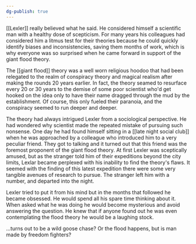 ```yaml
---
dg-publish: true
---
```

[[Lexler]] really believed what he said. He considered himself a scientific
man with a healthy dose of scepticism. For many years his colleagues had
considered him a litmus test for their theories because he could quickly
identify biases and inconsistencies, saving them months of work, which
is why everyone was so surprised when he came forward in support of the
giant flood theory.

The [[giant flood]] theory was a well worn religious hoodoo that had been
relegated to the realm of conspiracy theory and magical realism after
making the rounds 20 years earlier. In fact, the theory seamed to
resurface every 20 or 30 years to the demise of some poor scientist
who'd get hooked on the idea only to have their name dragged through
the mud by the establishment. Of course, this only fueled their
paranoia, and the conspiracy seemed to run deeper and deeper.

The theory had always intrigued Lexler from a sociological perspective.
He had wondered why scientist made the repeated mistake of pursuing such nonsense. One day he had found himself sitting in a [[late night social club]] when he was approached by a colleague who introduced him to a very peculiar friend. They got to talking and it turned out that this friend
was the foremost proponent of the giant flood theory. At first Lexler
was sceptically amused, but as the stranger told him of their
expeditions beyond the city limits, Lexlar became perplexed with his
inability to find the theory's flaws. It seemed with the finding of
this latest expedition there were some very tangible avenues of research
to pursue. The stranger left him with a number, and departed into the
night.

Lexler tried to put it from his mind but in the months that followed he
became obsessed. He would spend all his spare time thinking about it.
When asked what he was doing he would become mysterious and avoid
answering the question. He knew that if anyone found out he was even
contemplating the flood theory he would be a laughing stock.

...turns out to be a wild goose chase? Or the flood happens, but is man
made by freedom fighters?